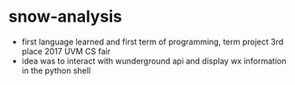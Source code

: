# snow-analysis
- first language learned and first term of programming, term project 3rd place 2017 UVM CS fair 
- idea was to interact with wunderground api and display wx information in the python shell

